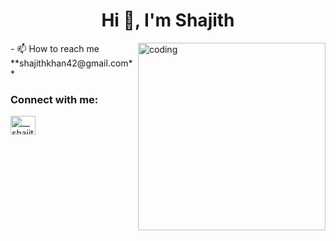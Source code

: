 <h1 align="center">Hi 👋, I'm Shajith</h1>
   
<img align="right" alt="coding" width="300" src="https://giphy.com/gifs/dommespace-domme-space-programador-qgQUggAC3Pfv687qPC.gif">
- 📫 How to reach me **shajithkhan42@gmail.com**
<h3 align="left">Connect with me:</h3>
<p align="left">
<a href="https://instagram.com/__shajith" target="blank"><img align="center" src="https://raw.githubusercontent.com/rahuldkjain/github-profile-readme-generator/master/src/images/icons/Social/instagram.svg" alt="__shajith" height="30" width="40" /></a>
</p>

